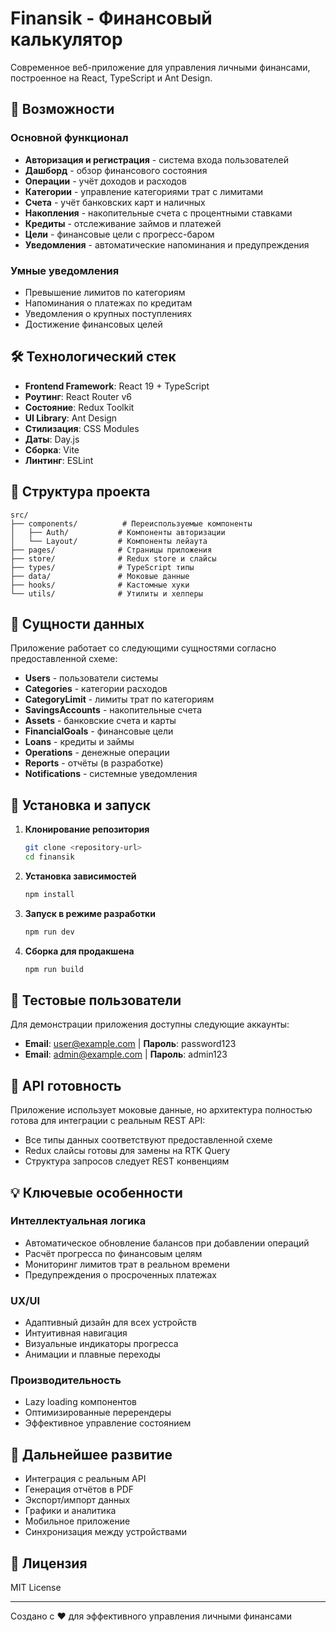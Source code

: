 # Finansik - Финансовый калькулятор

Современное веб-приложение для управления личными финансами, построенное на React, TypeScript и Ant Design.

## 🚀 Возможности

### Основной функционал

- **Авторизация и регистрация** - система входа пользователей
- **Дашборд** - обзор финансового состояния
- **Операции** - учёт доходов и расходов
- **Категории** - управление категориями трат с лимитами
- **Счета** - учёт банковских карт и наличных
- **Накопления** - накопительные счета с процентными ставками
- **Кредиты** - отслеживание займов и платежей
- **Цели** - финансовые цели с прогресс-баром
- **Уведомления** - автоматические напоминания и предупреждения

### Умные уведомления

- Превышение лимитов по категориям
- Напоминания о платежах по кредитам
- Уведомления о крупных поступлениях
- Достижение финансовых целей

## 🛠 Технологический стек

- **Frontend Framework**: React 19 + TypeScript
- **Роутинг**: React Router v6
- **Состояние**: Redux Toolkit
- **UI Library**: Ant Design
- **Стилизация**: CSS Modules
- **Даты**: Day.js
- **Сборка**: Vite
- **Линтинг**: ESLint

## 📁 Структура проекта

```
src/
├── components/          # Переиспользуемые компоненты
│   ├── Auth/           # Компоненты авторизации
│   └── Layout/         # Компоненты лейаута
├── pages/              # Страницы приложения
├── store/              # Redux store и слайсы
├── types/              # TypeScript типы
├── data/               # Моковые данные
├── hooks/              # Кастомные хуки
└── utils/              # Утилиты и хелперы
```

## 🎯 Сущности данных

Приложение работает со следующими сущностями согласно предоставленной схеме:

- **Users** - пользователи системы
- **Categories** - категории расходов
- **CategoryLimit** - лимиты трат по категориям
- **SavingsAccounts** - накопительные счета
- **Assets** - банковские счета и карты
- **FinancialGoals** - финансовые цели
- **Loans** - кредиты и займы
- **Operations** - денежные операции
- **Reports** - отчёты (в разработке)
- **Notifications** - системные уведомления

## 🚀 Установка и запуск

1. **Клонирование репозитория**

   ```bash
   git clone <repository-url>
   cd finansik
   ```

2. **Установка зависимостей**

   ```bash
   npm install
   ```

3. **Запуск в режиме разработки**

   ```bash
   npm run dev
   ```

4. **Сборка для продакшена**
   ```bash
   npm run build
   ```

## 👤 Тестовые пользователи

Для демонстрации приложения доступны следующие аккаунты:

- **Email**: user@example.com | **Пароль**: password123
- **Email**: admin@example.com | **Пароль**: admin123

## 🔄 API готовность

Приложение использует моковые данные, но архитектура полностью готова для интеграции с реальным REST API:

- Все типы данных соответствуют предоставленной схеме
- Redux слайсы готовы для замены на RTK Query
- Структура запросов следует REST конвенциям

## 💡 Ключевые особенности

### Интеллектуальная логика

- Автоматическое обновление балансов при добавлении операций
- Расчёт прогресса по финансовым целям
- Мониторинг лимитов трат в реальном времени
- Предупреждения о просроченных платежах

### UX/UI

- Адаптивный дизайн для всех устройств
- Интуитивная навигация
- Визуальные индикаторы прогресса
- Анимации и плавные переходы

### Производительность

- Lazy loading компонентов
- Оптимизированные перерендеры
- Эффективное управление состоянием

## 🔮 Дальнейшее развитие

- Интеграция с реальным API
- Генерация отчётов в PDF
- Экспорт/импорт данных
- Графики и аналитика
- Мобильное приложение
- Синхронизация между устройствами

## 📄 Лицензия

MIT License

---

Создано с ❤️ для эффективного управления личными финансами
